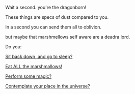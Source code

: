 Wait a second. you're the dragonborn! 

These things are specs of dust compared to you. 

In a second you can send them all to oblivion.

but maybe that marshmellows self aware are a deadra lord.

Do you: 

[Sit back down, and go to sleep?](../sleep/more-sleep/more-sleep.md)

[Eat ALL the marshmallows!](../count-the-marshmellows/eat-all-the-marshmellows/eat-all-the-marshmellows.md)

[Perform some magic?](../magic/magic.md)

[Contemplate your place in the universe?](../contemplate/contemplate.md)